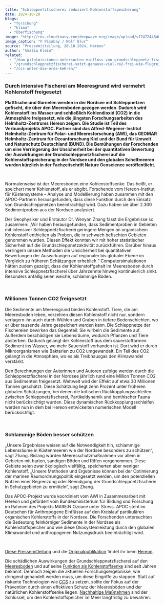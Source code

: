 ```yaml
---
title: "Schleppnetzfischerei reduziert Kohlenstoffspeicherung"
date: 2024-10-29
blogs: 
  - "forschung"
  - "klima"
  - "überfischung"
image: "http://res.cloudinary.com/deepwave-org/image/upload/v1747244846/deepwave.org/krabbenkutter_trawl_nordsee_kohlenstoffsenke_pixabay_wolf_blur.jpg"
image_caption: "© Pixabay / Wolf Blur"
source: "Pressemitteilung, 28.10.2024, Hereon"
author: "Amalia Klein"
related: 
  - "/dam-pilotmissionen-untersuchen-einfluss-von-grundschleppnetz-fischerei-auf-meeresschutzgebiete-in-nord-und-ostsee/"
  - "/grundschleppnetzfischerei-setzt-genauso-viel-co2-frei-wie-flugreisen/"
  - "/ccs-unter-die-erde-kehren/"
---
```


### Durch intensive Fischerei am Meeresgrund wird vermehrt Kohlenstoff freigesetzt

**Plattfische und Garnelen werden in der Nordsee mit Schleppnetzen gefischt, die über den Meeresboden gezogen werden. Dadurch wird Kohlenstoff ins Wasser und schließlich Kohlendioxid (CO2) in die Atmosphäre freigesetzt, wie die jüngsten Forschungsarbeiten des Helmholtz-Zentrums Hereon zeigen. Die Studie ist Teil des Verbundprojekts APOC. Partner sind das Alfred-Wegener-Institut Helmholtz-Zentrum für Polar- und Meeresforschung (AWI), das GEOMAR Helmholtz-Zentrum für Ozeanforschung Kiel und der Bund für Umwelt und Naturschutz Deutschland (BUND). Die Bemühungen der Forschenden um eine Verringerung der Unsicherheit bei der quantitativen Bewertung der Auswirkungen der Grundschleppnetzfischerei auf die Kohlenstoffspeicherung in der Nordsee und den globalen Schelfmeeren wurden kürzlich in der Fachzeitschrift Nature Geoscience veröffentlicht.**

 

Normalerweise ist der Meeresboden eine Kohlenstoffsenke. Das heißt, er speichert mehr Kohlenstoff, als er abgibt. Forschende vom Hereon-Institut für Küstensysteme – Analyse und Modellierung haben zusammen mit den APOC-Partnern herausgefunden, dass diese Funktion durch den Einsatz von Grundschleppnetzen beeinträchtigt wird. Dazu haben sie über 2.300 Sedimentproben aus der Nordsee analysiert.

Der Geophysiker und Erstautor Dr. Wenyan Zhang fasst die Ergebnisse so zusammen: „Wir haben herausgefunden, dass Sedimentproben in Gebieten mit intensiver Schleppnetzfischerei geringere Mengen an organischem Kohlenstoff enthielten als Proben, die in schwach befischten Gebieten genommen wurden. Diesen Effekt konnten wir mit hoher statistischer Sicherheit auf die Grundschleppnetzaktivität zurückführen. Darüber hinaus verringern unsere Methoden die Unsicherheit bei quantitativen Bewertungen der Auswirkungen auf regionaler bis globaler Ebene im Vergleich zu früheren Schätzungen erheblich.“ Computersimulationen hätten zudem gezeigt, dass der Kohlenstoffgehalt im Meeresboden durch intensive Schleppnetzfischerei über Jahrzehnte hinweg kontinuierlich sinkt. Besonders anfällig seien weiche, schlammige Böden.

 

### Millionen Tonnen CO2 freigesetzt

Die Sedimente am Meeresgrund binden Kohlenstoff. Tiere, die am Meeresboden leben, verzehren diesen Kohlenstoff nicht nur, sondern verlagern ihn auch durch Wühlen und Graben in tiefere Bodenschichten, wo er über tausende Jahre gespeichert werden kann. Die Schleppnetze der Fischereien bewirken das Gegenteil: Sie wirbeln die Sedimente auf. Außerdem beschädigen sie Lebensräume, wodurch Pflanzen und Tiere absterben. Dadurch gelangt der Kohlenstoff aus dem sauerstoffarmen Sediment ins Wasser, wo mehr Sauerstoff vorhanden ist. Dort wird er durch Mikroorganismen wie Bakterien zu CO2 umgewandelt. Ein Teil des CO2 gelangt in die Atmosphäre, wo es als Treibhausgas den Klimawandel verstärkt.

Den Berechnungen der Autorinnen und Autoren zufolge werden durch die Schleppnetzfischerei in der Nordsee jährlich rund eine Million Tonnen CO2 aus Sedimenten freigesetzt. Weltweit wird der Effekt auf etwa 30 Millionen Tonnen geschätzt. Diese Schätzung liegt zehn Prozent unter früheren globalen Schätzungen, bei denen die kritischen Rückkopplungsschleifen zwischen Schleppnetzfischerei, Partikeldynamik und benthischer Fauna nicht berücksichtigt wurden. Diese dynamischen Rückkopplungsschleifen werden nun in dem bei Hereon entwickelten numerischen Modell berücksichtigt.

 

### Schlammige Böden besser schützen

„Unsere Ergebnisse weisen auf die Notwendigkeit hin, schlammige Lebensräume in Küstenmeeren wie der Nordsee besonders zu schützen“, sagt Zhang. Bislang würden Meeresschutzmaßnahmen vor allem in Gebieten mit harten, sandigen Böden und Riffen vorgenommen. Diese Gebiete seien zwar ökologisch vielfältig, speicherten aber weniger Kohlenstoff. „Unsere Methoden und Ergebnisse können bei der Optimierung der marinen Raumordnungspolitik eingesetzt werden, um den potenziellen Nutzen einer Begrenzung oder Beendigung der Grundschleppnetzfischerei in Schutzgebieten zu ermitteln“, sagt Zhang.

Das APOC-Projekt wurde koordiniert vom AWI in Zusammenarbeit mit Hereon und gefördert vom Bundesministerium für Bildung und Forschung im Rahmen des Projekts MARE:N Ozeane unter Stress. APOC steht im Deutschen für Anthropogene Einflüsse auf den Kreislauf partikulären organischen Kohlenstoffs in der Nordsee. Die Forschenden untersuchten die Bedeutung feinkörniger Sedimente in der Nordsee als Kohlenstoffspeicher und wie diese Ökosystemleistung durch den globalen Klimawandel und anthropogenen Nutzungsdruck beeinträchtigt wird.

 

[Diese Pressemitteilung](https://hereon.de/innovation_transfer/communication_media/news/115388/index.php.de) und die [Originalpublikation](https://www.nature.com/articles/s41561-024-01581-4) findet ihr beim [Hereon](https://hereon.de/).

Die schädlichen Auswirkungen der Grundschleppnetzfischerei auf den [Meeresboden](https://www.deepwave.org/dam-pilotmissionen-untersuchen-einfluss-von-grundschleppnetz-fischerei-auf-meeresschutzgebiete-in-nord-und-ostsee/) und auf seine [Funktion als Kohlenstoffsenke](https://www.deepwave.org/grundschleppnetzfischerei-setzt-genauso-viel-co2-frei-wie-flugreisen/) sind seit Jahren bekannt. Dennoch zeigen die aktuellen Forschungsergebnisse, wie dringend gehandelt werden muss, um diese Eingriffe zu stoppen. Statt auf riskante Technologien wie [CCS](https://www.deepwave.org/ccs-unter-die-erde-kehren/) zu setzen, sollte der Fokus auf der Prävention durch einen effektiven Schutz der Meeresböden und der natürlichen Kohlenstoffsenke liegen. [Nachhaltige Maßnahmen](https://www.deepwave.org/die-ozeane/meerespolitik/) sind der Schlüssel, um den Kohlenstoffspeicher im Meer langfristig zu bewahren.
